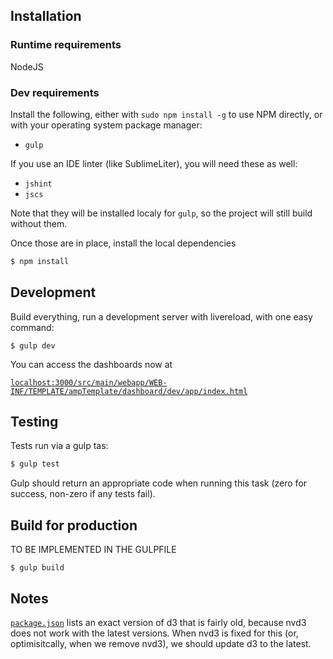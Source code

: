 
Installation
------------

### Runtime requirements

NodeJS

### Dev requirements

Install the following, either with `sudo npm install -g` to use NPM directly, or with your operating system package manager:

 * `gulp`

If you use an IDE linter (like SublimeLiter), you will need these as well:

 * `jshint`
 * `jscs`

Note that they will be installed localy for `gulp`, so the project will still build without them.


Once those are in place, install the local dependencies

```bash
$ npm install
```


Development
-----------

Build everything, run a development server with livereload, with one easy command:

```
$ gulp dev
````

You can access the dashboards now at

[`localhost:3000/src/main/webapp/WEB-INF/TEMPLATE/ampTemplate/dashboard/dev/app/index.html`](http://localhost:3000/src/main/webapp/WEB-INF/TEMPLATE/ampTemplate/dashboard/dev/app/index.html)


Testing
-------

Tests run via a gulp tas:

```bash
$ gulp test
```

Gulp should return an appropriate code when running this task (zero for success, non-zero if any tests fail).


Build for production
--------------------

TO BE IMPLEMENTED IN THE GULPFILE

```
$ gulp build
```


Notes
-----

[`package.json`](package.json) lists an exact version of d3 that is fairly old, because nvd3 does not work with the latest versions. When nvd3 is fixed for this (or, optimisitcally, when we remove nvd3), we should update d3 to the latest.
